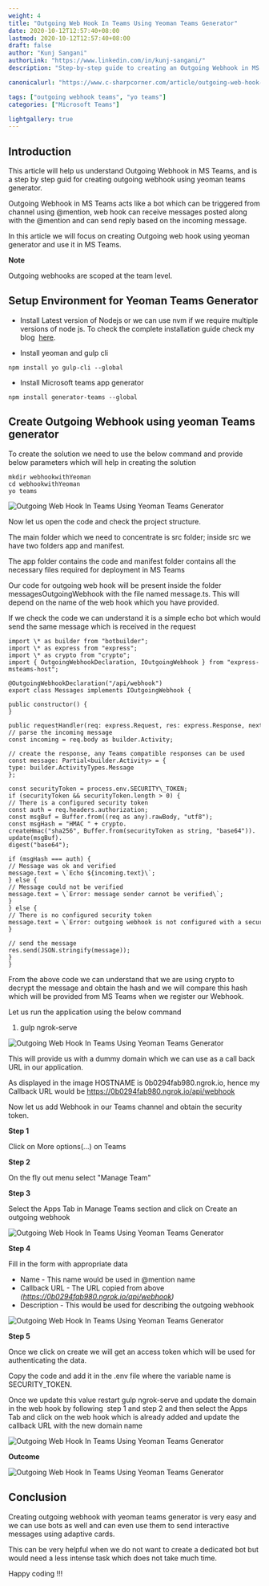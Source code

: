 ```yaml
---
weight: 4
title: "Outgoing Web Hook In Teams Using Yeoman Teams Generator"
date: 2020-10-12T12:57:40+08:00
lastmod: 2020-10-12T12:57:40+08:00
draft: false
author: "Kunj Sangani"
authorLink: "https://www.linkedin.com/in/kunj-sangani/"
description: "Step-by-step guide to creating an Outgoing Webhook in MS Teams using Yeoman Teams generator."

canonicalurl: "https://www.c-sharpcorner.com/article/outgoing-web-hook-in-teams-using-yeoman-teams-generator/"

tags: ["outgoing webhook teams", "yo teams"]
categories: ["Microsoft Teams"]

lightgallery: true
---
```


Introduction
------------

This article will help us understand Outgoing Webhook in MS Teams, and is a step by step guid for creating outgoing webhook using yeoman teams generator.

Outgoing Webhook in MS Teams acts like a bot which can be triggered from channel using @mention, web hook can receive messages posted along with the @mention and can send reply based on the incoming message.

In this article we will focus on creating Outgoing web hook using yeoman generator and use it in MS Teams.

**Note**

Outgoing webhooks are scoped at the team level.

Setup Environment for Yeoman Teams Generator
--------------------------------------------

*   Install Latest version of Nodejs or we can use nvm if we require multiple versions of node js. To check the complete installation guide check my blog  [here](https://www.c-sharpcorner.com/Blogs/how-to-use-multiple-nodejs-version-in-windows-os).

*   Install yeoman and gulp cli  
```      
npm install yo gulp-cli --global
```
*   Install Microsoft teams app generator  
```      
npm install generator-teams --global
```
Create Outgoing Webhook using yeoman Teams generator
----------------------------------------------------

To create the solution we need to use the below command and provide below parameters which will help in creating the solution
```
mkdir webhookwithYeoman
cd webhookwithYeoman    
yo teams
``` 

![Outgoing Web Hook In Teams Using Yeoman Teams Generator](https://f4n3x6c5.stackpathcdn.com/article/outgoing-web-hook-in-teams-using-yeoman-teams-generator/Images/Screenshot%202020-10-11%20at%201.46.55%20PM.png)

Now let us open the code and check the project structure.

The main folder which we need to concentrate is src folder; inside src we have two folders app and manifest.

The app folder contains the code and manifest folder contains all the necessary files required for deployment in MS Teams

Our code for outgoing web hook will be present inside the folder messagesOutgoingWebhook with the file named message.ts. This will depend on the name of the web hook which you have provided.

If we check the code we can understand it is a simple echo bot which would send the same message which is received in the request
```
import \* as builder from "botbuilder";  
import \* as express from "express";  
import \* as crypto from "crypto";  
import { OutgoingWebhookDeclaration, IOutgoingWebhook } from "express-msteams-host";  

@OutgoingWebhookDeclaration("/api/webhook")  
export class Messages implements IOutgoingWebhook {  

public constructor() {  
}  

public requestHandler(req: express.Request, res: express.Response, next: express.NextFunction) {  
// parse the incoming message  
const incoming = req.body as builder.Activity;  

// create the response, any Teams compatible responses can be used  
const message: Partial<builder.Activity> = {  
type: builder.ActivityTypes.Message  
};  

const securityToken = process.env.SECURITY\_TOKEN;  
if (securityToken && securityToken.length > 0) {  
// There is a configured security token  
const auth = req.headers.authorization;  
const msgBuf = Buffer.from((req as any).rawBody, "utf8");  
const msgHash = "HMAC " + crypto.  
createHmac("sha256", Buffer.from(securityToken as string, "base64")).  
update(msgBuf).  
digest("base64");  

if (msgHash === auth) {  
// Message was ok and verified  
message.text = \`Echo ${incoming.text}\`;  
} else {  
// Message could not be verified  
message.text = \`Error: message sender cannot be verified\`;  
}  
} else {  
// There is no configured security token  
message.text = \`Error: outgoing webhook is not configured with a security token\`;  
}  

// send the message  
res.send(JSON.stringify(message));  
}  
}  
```
From the above code we can understand that we are using crypto to decrypt the message and obtain the hash and we will compare this hash which will be provided from MS Teams when we register our Webhook.

Let us run the application using the below command

1.  gulp ngrok-serve  

![Outgoing Web Hook In Teams Using Yeoman Teams Generator](https://f4n3x6c5.stackpathcdn.com/article/outgoing-web-hook-in-teams-using-yeoman-teams-generator/Images/Screenshot%202020-10-11%20at%203.32.20%20PM.png)

This will provide us with a dummy domain which we can use as a call back URL in our application.

As displayed in the image HOSTNAME is 0b0294fab980.ngrok.io, hence my Callback URL would be https://0b0294fab980.ngrok.io/api/webhook

Now let us add Webhook in our Teams channel and obtain the security token.

**Step 1**

Click on More options(…) on Teams

**Step 2**

On the fly out menu select "Manage Team"

**Step 3**

Select the Apps Tab in Manage Teams section and click on Create an outgoing webhook

![Outgoing Web Hook In Teams Using Yeoman Teams Generator](https://f4n3x6c5.stackpathcdn.com/article/outgoing-web-hook-in-teams-using-yeoman-teams-generator/Images/Screenshot%202020-10-11%20at%203.17.03%20PM.png)

**Step 4**

Fill in the form with appropriate data

*   Name - This name would be used in @mention name
*   Callback URL - The URL copied from above _(https://0b0294fab980.ngrok.io/api/webhook)_
*   Description - This would be used for describing the outgoing webhook

![Outgoing Web Hook In Teams Using Yeoman Teams Generator](https://f4n3x6c5.stackpathcdn.com/article/outgoing-web-hook-in-teams-using-yeoman-teams-generator/Images/Screenshot%202020-10-11%20at%203.55.58%20PM.png)

**Step 5**

Once we click on create we will get an access token which will be used for authenticating the data.

Copy the code and add it in the .env file where the variable name is SECURITY\_TOKEN.

Once we update this value restart gulp ngrok-serve and update the domain in the web hook by following  step 1 and step 2 and then select the Apps Tab and click on the web hook which is already added and update the callback URL with the new domain name

![Outgoing Web Hook In Teams Using Yeoman Teams Generator](https://f4n3x6c5.stackpathcdn.com/article/outgoing-web-hook-in-teams-using-yeoman-teams-generator/Images/4_token.png)

**Outcome**

![Outgoing Web Hook In Teams Using Yeoman Teams Generator](https://f4n3x6c5.stackpathcdn.com/article/outgoing-web-hook-in-teams-using-yeoman-teams-generator/Images/Outcome.gif)

Conclusion 
-----------

Creating outgoing webhook with yeoman teams generator is very easy and we can use bots as well and can even use them to send interactive messages using adaptive cards.

This can be very helpful when we do not want to create a dedicated bot but would need a less intense task which does not take much time.

Happy coding !!!